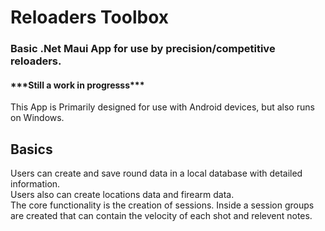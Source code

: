 <h1>Reloaders Toolbox</h1>
<h3>Basic .Net Maui App for use by precision/competitive reloaders. </h3>
<h4>***Still a work in progresss***</h4>
This App is Primarily designed for use with Android devices, but also runs on Windows.<br>
<h2>Basics</h2>
Users can create and save round data in a local database with detailed information. <br>
Users also can create locations data and firearm data. <br>
The core functionality is the creation of sessions. Inside a session groups are created that can contain the velocity of each shot and relevent notes.
